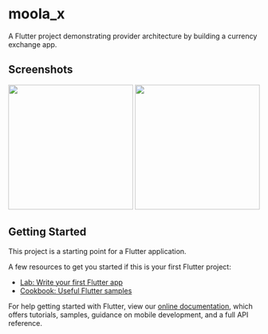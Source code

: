 # moola_x

A Flutter project demonstrating provider architecture by building a currency exchange app.

## Screenshots

<p float="left">
  <img src="https://raw.githubusercontent.com/timilehinjegede/moola_x/master/screenshots/screenshot1.png" width="250" />
  <img src="https://raw.githubusercontent.com/timilehinjegede/moola_x/master/screenshots/screenshot2.png" width="250" />
</p>

## Getting Started

This project is a starting point for a Flutter application.

A few resources to get you started if this is your first Flutter project:

- [Lab: Write your first Flutter app](https://flutter.dev/docs/get-started/codelab)
- [Cookbook: Useful Flutter samples](https://flutter.dev/docs/cookbook)

For help getting started with Flutter, view our
[online documentation](https://flutter.dev/docs), which offers tutorials,
samples, guidance on mobile development, and a full API reference.
